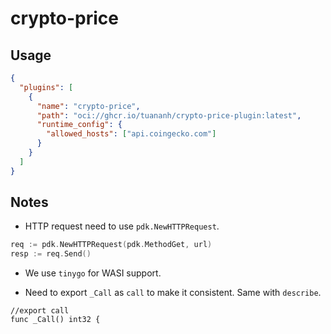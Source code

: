 # crypto-price

## Usage

```json
{
  "plugins": [
    {
      "name": "crypto-price",
      "path": "oci://ghcr.io/tuananh/crypto-price-plugin:latest",
      "runtime_config": {
        "allowed_hosts": ["api.coingecko.com"]
      }
    }
  ]
}
```

## Notes

- HTTP request need to use `pdk.NewHTTPRequest`.

```go
req := pdk.NewHTTPRequest(pdk.MethodGet, url)
resp := req.Send()
```

- We use `tinygo` for WASI support.

- Need to export `_Call` as `call` to make it consistent. Same with `describe`.

```
//export call
func _Call() int32 {
```